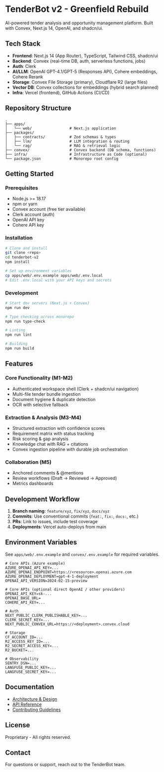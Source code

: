 # TenderBot v2 - Greenfield Rebuild

AI-powered tender analysis and opportunity management platform. Built with Convex, Next.js 14, OpenAI, and shadcn/ui.

## Tech Stack

- **Frontend**: Next.js 14 (App Router), TypeScript, Tailwind CSS, shadcn/ui
- **Backend**: Convex (real-time DB, auth, serverless functions, jobs)
- **Auth**: Clerk
- **AI/LLM**: OpenAI GPT-4.1/GPT-5 (Responses API), Cohere embeddings, Cohere Rerank
- **Storage**: Convex File Storage (primary), Cloudflare R2 (large files)
- **Vector DB**: Convex collections for embeddings (hybrid search planned)
- **Infra**: Vercel (frontend), GitHub Actions (CI/CD)

## Repository Structure

```
.
├── apps/
│   └── web/                 # Next.js application
├── packages/
│   ├── contracts/           # Zod schemas & types
│   ├── llm/                 # LLM integration & routing
│   └── rag/                 # RAG & retrieval logic
├── convex/                  # Convex backend (DB schema, functions)
├── infra/                   # Infrastructure as Code (optional)
└── package.json             # Monorepo root config
```

## Getting Started

### Prerequisites

- Node.js >= 18.17
- npm or yarn
- Convex account (free tier available)
- Clerk account (auth)
- OpenAI API key
- Cohere API key

### Installation

```bash
# Clone and install
git clone <repo>
cd tenderbot-v2
npm install

# Set up environment variables
cp apps/web/.env.example apps/web/.env.local
# Edit .env.local with your API keys and secrets
```

### Development

```bash
# Start dev servers (Next.js + Convex)
npm run dev

# Type checking across monorepo
npm run type-check

# Linting
npm run lint

# Building
npm run build
```

## Features

### Core Functionality (M1-M2)
- Authenticated workspace shell (Clerk + shadcn/ui navigation)
- Multi-file tender bundle ingestion
- Document hygiene & duplicate detection
- OCR with selective fallback

### Extraction & Analysis (M3-M4)
- Structured extraction with confidence scores
- Requirement matrix with status tracking
- Risk scoring & gap analysis
- Knowledge chat with RAG + citations
- Convex ingestion pipeline with durable job orchestration

### Collaboration (M5)
- Anchored comments & @mentions
- Review workflows (Draft → Reviewed → Approved)
- Metrics dashboards

## Development Workflow

1. **Branch naming**: `feature/xyz`, `fix/xyz`, `docs/xyz`
2. **Commits**: Use conventional commits (`feat:`, `fix:`, `docs:`, etc.)
3. **PRs**: Link to issues, include test coverage
4. **Deployments**: Vercel auto-deploys from main

## Environment Variables

See `apps/web/.env.example` and `convex/.env.example` for required variables.

```env
# Core APIs (Azure example)
AZURE_OPENAI_API_KEY=...
AZURE_OPENAI_ENDPOINT=https://<resource>.openai.azure.com
AZURE_OPENAI_DEPLOYMENT=gpt-4-1-deployment
OPENAI_API_VERSION=2024-02-15-preview

# Core APIs (optional direct OpenAI / other providers)
OPENAI_API_KEY=sk-...
OPENAI_BASE_URL=
COHERE_API_KEY=...

# Auth
NEXT_PUBLIC_CLERK_PUBLISHABLE_KEY=...
CLERK_SECRET_KEY=...
NEXT_PUBLIC_CONVEX_URL=https://<deployment>.convex.cloud

# Storage
CF_ACCOUNT_ID=...
R2_ACCESS_KEY_ID=...
R2_SECRET_ACCESS_KEY=...
R2_BUCKET=...

# Observability
SENTRY_DSN=...
LANGFUSE_PUBLIC_KEY=...
LANGFUSE_SECRET_KEY=...
```

## Documentation

- [Architecture & Design](./docs/ARCHITECTURE.md)
- [API Reference](./docs/API.md)
- [Contributing Guidelines](./CONTRIBUTING.md)

## License

Proprietary - All rights reserved.

## Contact

For questions or support, reach out to the TenderBot team.

